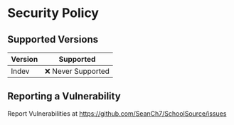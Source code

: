 # Security Policy

## Supported Versions

| Version | Supported          |
| ------- | ------------------ |
| Indev   | :x: Never Supported|



## Reporting a Vulnerability

Report Vulnerabilities at https://github.com/SeanCh7/SchoolSource/issues
